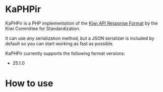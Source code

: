 # KaPHPir

KaPHPir is a PHP implementation of the [Kiwi API Response Format](https://www.mia.kiwi/projects/kiwi.mia.kcs.0001) by the Kiwi Committee for Standardization.

It can use any serialization method, but a JSON serializer is included by default so you can start working as fast as possible.

KaPHPir currently supports the following format versions:
- 25.1.0

# How to use
